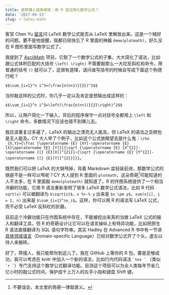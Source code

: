 ```yaml
---
title: 是莽撞人就来单挑：用 R 语法简化数学公式？
date: '2017-04-13'
slug: r-latex-math
---
```


客官 Chen Yu [留言](/cn/2017/03/unix-philosophy/#comment-3250395275)问 LaTeX 数学公式能否从 LaTeX 里解放出来。这是一个贼好的问题。要不是他提醒，我都已经快忘了 R 里面的神器 `demo(plotmath)`，好久没在 R 图形里面写数学公式了。

我提到了 [AsciiMath](http://asciimath.org) 项目，它取了一个数学公式的子集，大大简化了语法，比如跟公式体积匹配的大括号 `\left( \right)` 不需要敲那么一大坨反斜杠和命令，用普通的括号 `()` 就可以了，这很有道理，请问谁写括号的时候会写成下面这个狗德行呢？

`$$\sum_{i=1}^n i^3=(\frac{n(n+1)}{2})^2$$`

当你敲这样的公式时，你几乎一定以及肯定是想输出成这样的：

`$$\sum_{i=1}^n i^3=\left(\frac{n(n+1)}{2}\right)^2$$`

所以，让用户简化一下输入，背后的程序保守一点对括号全都用上 `\left` 和 `\right` 命令，多数情况下应该也错不到哪儿去。

我应该重复过多遍了，LaTeX 的输出之漂亮无人能及，但 LaTeX 的语法之丑陋也是无人能及。CY 大人举了个例子，比如这个公式放眼望去是什么鬼：`\rho _{X,Y}={\frac {\operatorname {E} [XY]-\operatorname {E} [X]\operatorname {E} [Y]}{{\sqrt {\operatorname {E} [X^{2}]-\operatorname {[} {E}[X]]^{2}}}~{\sqrt {\operatorname {E} [Y^{2}]-\operatorname {[} {E}[Y]]^{2}}}}}`。

既然我们可以把 LaTeX 的大锅甩掉，背着 Markdown 盆轻装前进，那数学公式的锅是不是一样可以甩呢？CY 大人提到 R 里面的 `plotmath`，这朵奇葩[^1]可能知道的人不太多，在 R 里面敲 `demo(plotmath)` 就知道了，R 的作图系统提供了一个相当冷僻的功能，它用 R 语法重新发明了很多 LaTeX 数学公式语法，比如 R 代码 `sqrt(x)` 可以被翻译为 `$\sqrt{x}$`、`x %+-% y` 出来是 `$x \pm y$`、`sum(x[i], i = 1, n)` 出来是 `$\sum_{i=1}^nx_i$`。这样，你可以用 R 的语法写 LaTeX 公式，而不必受 LaTeX 反斜杠的折磨。

目前这个冷僻功能只在作图系统中存在，不能被挖出来真的当做 LaTeX 公式的输入和翻译工具，但 R 的奇葩设计让它可以在语言操纵上有特异功能，比如把原生 R 语法直接翻译为 SQL 语句字符串。其实 Hadley 在 Advanced R 书中有一节讲[具体领域语言](http://adv-r.had.co.nz/dsl.html)（Domain-specific Language）已经对数学公式开了个头，虚左以待人来搬砖。

好了，莽撞人，我只能帮你到这儿了。我在 GitHub 上等你的 R 包。要是足够成功，我可以考虑在 knitr 中加入一个新的语法，比如行内代码语法 `` `tex ` `` （类似 `` `r ` ``）专门支持这个数学公式翻译功能。目测这个项目可以为全人类每年节省几亿小时的敲公式时间，保护成千上万人的左手小指和键盘 Shift 键。

[^1]: 不要误会，本文里的奇葩一律取褒义。
